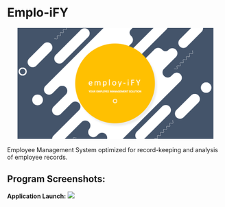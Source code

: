 # Emplo-iFY

<p align="center">
<img src="Empoly-iFY%20Screenshots/Splash.png" width="457" height="259.5">
</p>

Employee Management System optimized for record-keeping and analysis of employee records.

## Program Screenshots:

**Application Launch:**
![](Empoly-iFY%20Screenshots/Main.png)
